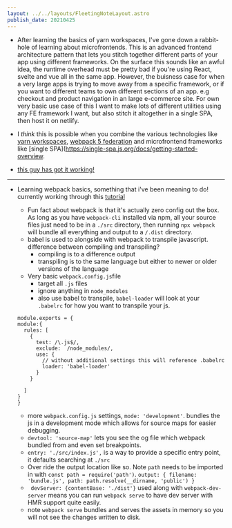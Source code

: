 ```yaml
---
layout: ../../layouts/FleetingNoteLayout.astro
publish_date: 20210425
---
```


- After learning the basics of yarn workspaces, I've gone down a rabbit-hole of learning about microfrontends. This is an advanced frontend architecture pattern that lets you stitch together different parts of your app using different frameworks. On the surface this sounds like an awful idea, the runtime overhead must be pretty bad if you're using React, svelte and vue all in the same app. However, the buisness case for when a very large apps is trying to move away from a specific framework, or if you want to different teams to own different sections of an app. e.g checkout and product navigation in an large e-commerce site. For own very basic use case of this I want to make lots of different utilities using any FE framework I want, but also stitch it altogether in a single SPA, then host it on netlify.

- I _think_ this is possible when you combine the various technologies like [yarn workspaces](https://classic.yarnpkg.com/en/docs/workspaces/), [webpack 5 federation](https://webpack.js.org/concepts/module-federation/) and microfrontend frameworks like [single SPA](https://single-spa.js.org/docs/getting-started-overview.

- [this guy has got it working!](https://www.youtube.com/watch?v=wxnwPLLIJCY)

---

- Learning webpack basics, something that i've been meaning to do! currently working through this [tutorial](https://www.youtube.com/watch?v=X1nxTjVDYdQ)

  - Fun fact about webpack is that it's actually zero config out the box. As long as you have `webpack-cli` installed via npm, all your source files just need to be in a `./src` directory, then running `npx webpack` will bundle all everything and output to a `/.dist` directory.
  - babel is used to alongside with webpack to transpile javascript. difference between compiling and transpiling?
    - compiling is to a difference output
    - transpiling is to the same language but either to newer or older versions of the language
  - Very basic `webpack.config.js`file
    - target all `.js` files
    - ignore anything in `node_modules`
    - also use babel to transpile, `babel-loader` will look at your `.babelrc` for how you want to transpile your js.

  ```
  module.exports = {
  module:{
    rules: [
      {
        test: /\.js$/,
        exclude:  /node_modules/,
        use: {
          // without additional settings this will reference .babelrc
          loader: 'babel-loader'
        }
      }

    ]
  }
  }
  ```

  - more `webpack.config.js` settings, `mode: 'development'`. bundles the js in a development mode which allows for source maps for easier debugging.
  - `devtool: 'source-map'` lets you see the og file which webpack bundled from and even set breakpoints.
  - `entry: './src/index.js',` is a way to provide a specific entry point, it defaults searching at `./src`
  - Over ride the output location like so. Note `path` needs to be imported in with `const path = require('path')`.
    ` output: { filename: 'bundle.js', path: path.resolve(__dirname, 'public') } `
  - ` devServer: {contentBase: './dist'}` used along with `webpack-dev-server` means you can run `webpack serve` to have dev server with HMR support quite easily.
  - note `webpack serve` bundles and serves the assets in memory so you will not see the changes written to disk.
